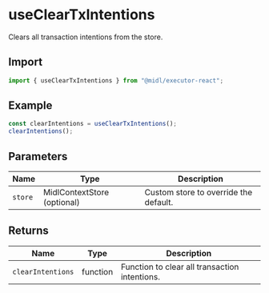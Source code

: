 # useClearTxIntentions

Clears all transaction intentions from the store.

## Import

```ts
import { useClearTxIntentions } from "@midl/executor-react";
```

## Example

```ts
const clearIntentions = useClearTxIntentions();
clearIntentions();
```

## Parameters

| Name    | Type                        | Description                           |
| ------- | --------------------------- | ------------------------------------- |
| `store` | MidlContextStore (optional) | Custom store to override the default. |

## Returns

| Name              | Type     | Description                                   |
| ----------------- | -------- | --------------------------------------------- |
| `clearIntentions` | function | Function to clear all transaction intentions. |

